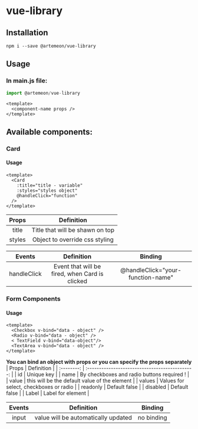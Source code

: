 # vue-library

## Installation

```
npm i --save @artemeon/vue-library
```

## Usage

### In main.js file:

```javascript
import @artemeon/vue-library
```

```vue
<template>
  <component-name props />
</template>
```

## Available components:

### Card

#### Usage

```vue
<template>
  <Card
    :title="title - variable"
    :styles="styles object"
    @handleClick="function"
  />
</template>
```

| Props  |           Definition            |
| :----: | :-----------------------------: |
| title  | Title that will be shawn on top |
| styles | Object to override css styling  |

|   Events    |                   Definition                   |              Binding              |
| :---------: | :--------------------------------------------: | :-------------------------------: |
| handleClick | Event that will be fired, when Card is clicked | @handleClick="your-function-name" |

### Form Components

#### Usage

```vue
<template>
  <Checkbox v-bind="data - object" />
  <Radio v-bind="data - object" />
  < TextField v-bind="data-object"/>
  <TextArea v-bind="data - object" />
</template>
```

**You can bind an object with props or you can specify the props separately**
| Props | Definition |
| :--------: | :---------------------------------------------: |
| id | Unique key |
| name | By checkboxes and radio buttons required ! |
| value | this will be the default value of the element |
| values | Values for select, checkboxes or radio |
| readonly | Default false |
| disabled | Default false |
| Label | Label for element |

| Events |             Definition              |  Binding   |
| :----: | :---------------------------------: | :--------: |
| input  | value will be automatically updated | no binding |
